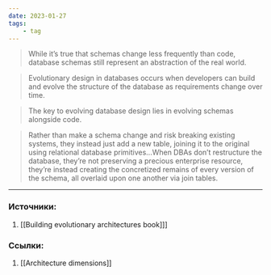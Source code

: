 ```yaml
---
date: 2023-01-27
tags:
    - tag
---
```


> While it’s true that schemas change less frequently than code, database schemas still represent an abstraction of the real world.

> Evolutionary design in databases occurs when developers can build and evolve the structure of the database as requirements change over time.

> The key to evolving database design lies in evolving schemas alongside code.

> Rather than make a schema change and risk breaking existing systems, they instead just add a new table, joining it to the original using relational database primitives...When DBAs don’t restructure the database, they’re not preserving a precious enterprise resource, they’re instead creating the concretized remains of every version of the schema, all overlaid upon one another via join tables.

---

### Источники:
1. [[Building evolutionary architectures book]]]

### Ссылки:
1. [[Architecture dimensions]]